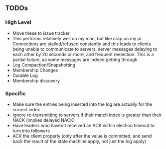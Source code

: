 ## TODOs
### High Level
* Move these to issue tracker
* This performs relatively well on my mac, but like crap on my pi.  Connections are stalled/refused constantly and this leads to clients being unable to communicate to servers, server messages delaying to each other by 20 seconds or more, and frequent reelection.  This is a partial failure, as some messages are indeed getting through.
* Log Compaction/Snapshotting
* Membership Changes
* Durable Log
* Membership discovery

### Specific
* Make sure the entries being inserted into the log are actually for the correct index
* Ignore re-transmitting to servers if their match index is greater than their NACK (implies delayed NACK)
* Have leaders who haven't received an ACK within election timeout to turn into followers
* ACK the client properly (only after the value is committed, and send back the result of the state machine apply, not just the log apply)

